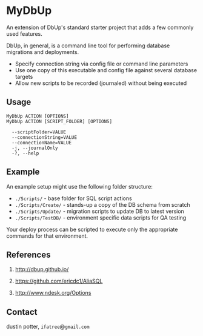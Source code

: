 MyDbUp
======

An extension of DbUp's standard starter project that adds a few commonly used features.

DbUp, in general, is a command line tool for performing database migrations and deployments.

* Specify connection string via config file or command line parameters
* Use one copy of this executable and config file against several database targets
* Allow new scripts to be recorded (journaled) without being executed

## Usage ##

    MyDbUp ACTION [OPTIONS]
    MyDbUp ACTION [SCRIPT_FOLDER] [OPTIONS]

      --scriptFolder=VALUE
      --connectionString=VALUE
      --connectionName=VALUE
      -j, --journalOnly
      -?, --help

## Example ##

An example setup might use the following folder structure:

* `./Scripts/` - base folder for SQL script actions
* `./Scripts/Create/` - stands-up a copy of the DB schema from scratch
* `./Scripts/Update/` - migration scripts to update DB to latest version
* `./Scripts/TestDB/` - environment specific data scripts for QA testing

Your deploy process can be scripted to execute only the appropriate commands for that environment.

## References ##

1. http://dbup.github.io/

2. https://github.com/ericdc1/AliaSQL

3. http://www.ndesk.org/Options

## Contact ##

dustin potter, `ifatree`@`gmail.com`